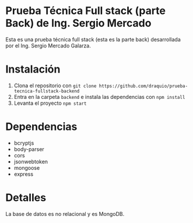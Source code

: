 # Prueba Técnica Full stack (parte Back) de Ing. Sergio Mercado

Esta es una prueba técnica full stack (esta es la parte back) desarrollada por el Ing. Sergio Mercado Galarza.

# Instalación
1. Clona el repositorio con `git clone https://github.com/draquio/prueba-tecnica-fullstack-backend`
2. Entra en la carpeta `backend` e instala las dependencias con `npm install`
3. Levanta el proyecto `npm start`

# Dependencias
- bcryptjs
- body-parser
- cors
- jsonwebtoken
- mongoose
- express

# Detalles

La base de datos es no relacional y es MongoDB.
